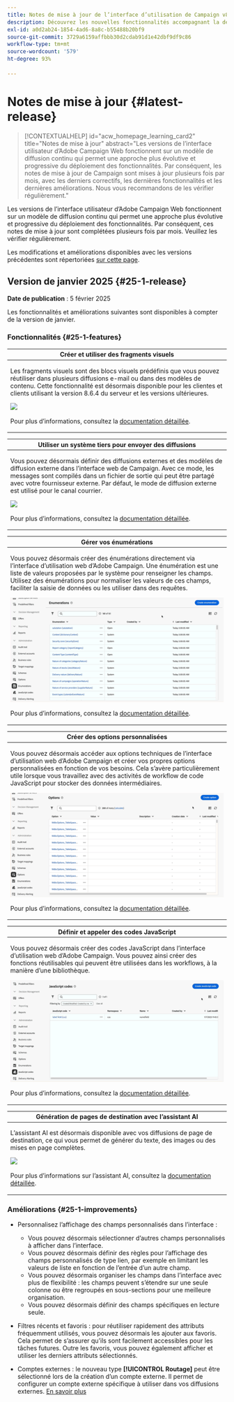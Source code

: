 ```yaml
---
title: Notes de mise à jour de l’interface d’utilisation de Campaign v8 Web
description: Découvrez les nouvelles fonctionnalités accompagnant la dernière version de l’interface d’utilisation de Campaign Web
exl-id: a0d2ab24-1854-4ad6-8a8c-b55488b20bf9
source-git-commit: 3729a6159affbbb30d2cdab91d1e42dbf9df9c86
workflow-type: tm+mt
source-wordcount: '579'
ht-degree: 93%

---
```


# Notes de mise à jour {#latest-release}

>[!CONTEXTUALHELP]
>id="acw_homepage_learning_card2"
>title="Notes de mise à jour"
>abstract="Les versions de l’interface utilisateur d’Adobe Campaign Web fonctionnent sur un modèle de diffusion continu qui permet une approche plus évolutive et progressive du déploiement des fonctionnalités. Par conséquent, les notes de mise à jour de Campaign sont mises à jour plusieurs fois par mois, avec les derniers correctifs, les dernières fonctionnalités et les dernières améliorations. Nous vous recommandons de les vérifier régulièrement."

Les versions de l’interface utilisateur d’Adobe Campaign Web fonctionnent sur un modèle de diffusion continu qui permet une approche plus évolutive et progressive du déploiement des fonctionnalités. Par conséquent, ces notes de mise à jour sont complétées plusieurs fois par mois. Veuillez les vérifier régulièrement.

Les modifications et améliorations disponibles avec les versions précédentes sont répertoriées [sur cette page](release-notes-24.md).

## Version de janvier 2025 {#25-1-release}

**Date de publication** : 5 février 2025

Les fonctionnalités et améliorations suivantes sont disponibles à compter de la version de janvier.

### Fonctionnalités {#25-1-features}


<table>
<thead>
<tr>
<th><strong>Créer et utiliser des fragments visuels</strong><br/></th>
</tr>
</thead>
<tbody>
<tr>
<td>
<p>Les fragments visuels sont des blocs visuels prédéfinis que vous pouvez réutiliser dans plusieurs diffusions e-mail ou dans des modèles de contenu. Cette fonctionnalité est désormais disponible pour les clientes et clients utilisant la version 8.6.4 du serveur et les versions ultérieures.</p>
<img src="assets/do-not-localize/visual-fragment.gif">
<p>Pour plus d’informations, consultez la <a href="../content/use-visual-fragments.md">documentation détaillée</a>.</p>
</td>
</tr>
</tbody>
</table>

<table>
<thead>
<tr>
<th><strong>Utiliser un système tiers pour envoyer des diffusions</strong><br/></th>
</tr>
</thead>
<tbody>
<tr>
<td>
<p>Vous pouvez désormais définir des diffusions externes et des modèles de diffusion externe dans l’interface web de Campaign. Avec ce mode, les messages sont compilés dans un fichier de sortie qui peut être partagé avec votre fournisseur externe. Par défaut, le mode de diffusion externe est utilisé pour le canal courrier.</p>
<img src="assets/do-not-localize/external-delivery.gif">
<p>Pour plus d’informations, consultez la <a href="../msg/send-external-deliveries.md">documentation détaillée</a>.</p>
</td>
</tr>
</tbody>
</table>

<!--
<table>
<thead>
<tr>
<th><strong>Create business rules (typology rules)</strong><br/></th>
</tr>
</thead>
<tbody>
<tr>
<td>
<p>You can now create typologies and typology rules in the Adobe Campaign web interface. A typology is a collection of typology rules that help control, filter, and prioritize deliveries. Typologies ensure that your deliveries always contain required elements (such as an unsubscribe link or subject line) and apply filtering rules to exclude specific groups from your target audience (such as unsubscribers, competitors, or non-loyalty customers).</p>
<img src="assets/do-not-localize/typology.gif">
<p>For more information, refer to the <a href="../administration/typologies.md">detailed documentation</a>.</p>
</td>
</tr>
</tbody>
</table>
-->

<table>
<thead>
<tr>
<th><strong>Gérer vos énumérations</strong><br/></th>
</tr>
</thead>
<tbody>
<tr>
<td>
<p>Vous pouvez désormais créer des énumérations directement via l’interface d’utilisation web d’Adobe Campaign. Une énumération est une liste de valeurs proposées par le système pour renseigner les champs. Utilisez des énumérations pour normaliser les valeurs de ces champs, faciliter la saisie de données ou les utiliser dans des requêtes.</p>
<img src="assets/do-not-localize/enumerations.gif">
<p>Pour plus d’informations, consultez la <a href="../administration/enumerations.md">documentation détaillée</a>.</p>
</td>
</tr>
</tbody>
</table>

<table>
<thead>
<tr>
<th><strong>Créer des options personnalisées</strong><br/></th>
</tr>
</thead>
<tbody>
<tr>
<td>
<p>Vous pouvez désormais accéder aux options techniques de l’interface d’utilisation web d’Adobe Campaign et créer vos propres options personnalisées en fonction de vos besoins. Cela s’avère particulièrement utile lorsque vous travaillez avec des activités de workflow de code JavaScript pour stocker des données intermédiaires.</p>
<img src="assets/do-not-localize/options.gif">
<p>Pour plus d’informations, consultez la <a href="../administration/options.md">documentation détaillée</a>.</p>
</td>
</tr>
</tbody>
</table>


<table>
<thead>
<tr>
<th><strong>Définir et appeler des codes JavaScript</strong><br/></th>
</tr>
</thead>
<tbody>
<tr>
<td>
<p>Vous pouvez désormais créer des codes JavaScript dans l’interface d’utilisation web d’Adobe Campaign. Vous pouvez ainsi créer des fonctions réutilisables qui peuvent être utilisées dans les workflows, à la manière d’une bibliothèque.</p>
<img src="assets/do-not-localize/javascript.gif">
<p>Pour plus d’informations, consultez la <a href="../administration/javascript-codes.md">documentation détaillée</a>.</p>
</td>
</tr>
</tbody>
</table>


<table>
<thead>
<tr>
<th><strong>Génération de pages de destination avec l’assistant AI</strong><br/></th>
</tr>
</thead>
<tbody>
<tr>
<td>
<p>L’assistant AI est désormais disponible avec vos diffusions de page de destination, ce qui vous permet de générer du texte, des images ou des mises en page complètes.</p>
<img src="assets/do-not-localize/ai-lp.gif">
<p>Pour plus d’informations sur l’assistant AI, consultez la <a href="../email/generative-lp.md">documentation détaillée</a>.</p>
</td>
</tr>
</tbody>
</table>




### Améliorations {#25-1-improvements}

* Personnalisez l’affichage des champs personnalisés dans l’interface :

   * Vous pouvez désormais sélectionner d’autres champs personnalisés à afficher dans l’interface.
   * Vous pouvez désormais définir des règles pour l’affichage des champs personnalisés de type lien, par exemple en limitant les valeurs de liste en fonction de l’entrée d’un autre champ.
   * Vous pouvez désormais organiser les champs dans l’interface avec plus de flexibilité : les champs peuvent s’étendre sur une seule colonne ou être regroupés en sous-sections pour une meilleure organisation.
   * Vous pouvez désormais définir des champs spécifiques en lecture seule.

* Filtres récents et favoris : pour réutiliser rapidement des attributs fréquemment utilisés, vous pouvez désormais les ajouter aux favoris. Cela permet de s’assurer qu’ils sont facilement accessibles pour les tâches futures. Outre les favoris, vous pouvez également afficher et utiliser les derniers attributs sélectionnés.

* Comptes externes : le nouveau type **[!UICONTROL Routage]** peut être sélectionné lors de la création d’un compte externe. Il permet de configurer un compte externe spécifique à utiliser dans vos diffusions externes. [En savoir plus](../administration/external-account.md#routing)